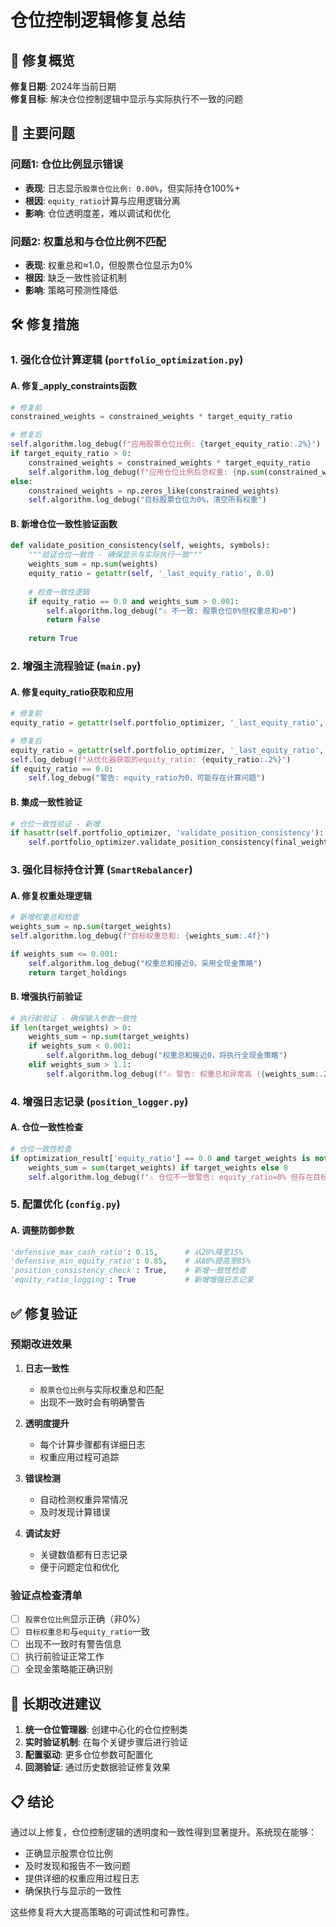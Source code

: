 # 仓位控制逻辑修复总结

## 🔧 修复概览

**修复日期**: 2024年当前日期  
**修复目标**: 解决仓位控制逻辑中显示与实际执行不一致的问题

## 🎯 主要问题

### 问题1: 仓位比例显示错误
- **表现**: 日志显示`股票仓位比例: 0.00%`，但实际持仓100%+
- **根因**: `equity_ratio`计算与应用逻辑分离
- **影响**: 仓位透明度差，难以调试和优化

### 问题2: 权重总和与仓位比例不匹配
- **表现**: 权重总和≈1.0，但股票仓位显示为0%
- **根因**: 缺乏一致性验证机制
- **影响**: 策略可预测性降低

## 🛠 修复措施

### 1. 强化仓位计算逻辑 (`portfolio_optimization.py`)

#### A. 修复_apply_constraints函数
```python
# 修复前
constrained_weights = constrained_weights * target_equity_ratio

# 修复后
self.algorithm.log_debug(f"应用股票仓位比例: {target_equity_ratio:.2%}")
if target_equity_ratio > 0:
    constrained_weights = constrained_weights * target_equity_ratio
    self.algorithm.log_debug(f"应用仓位比例后总权重: {np.sum(constrained_weights):.2%}")
else:
    constrained_weights = np.zeros_like(constrained_weights)
    self.algorithm.log_debug("目标股票仓位为0%，清空所有权重")
```

#### B. 新增仓位一致性验证函数
```python
def validate_position_consistency(self, weights, symbols):
    """验证仓位一致性 - 确保显示与实际执行一致"""
    weights_sum = np.sum(weights)
    equity_ratio = getattr(self, '_last_equity_ratio', 0.0)
    
    # 检查一致性逻辑
    if equity_ratio == 0.0 and weights_sum > 0.001:
        self.algorithm.log_debug("⚠️ 不一致: 股票仓位0%但权重总和>0")
        return False
    
    return True
```

### 2. 增强主流程验证 (`main.py`)

#### A. 修复equity_ratio获取和应用
```python
# 修复前
equity_ratio = getattr(self.portfolio_optimizer, '_last_equity_ratio', 0.0)

# 修复后
equity_ratio = getattr(self.portfolio_optimizer, '_last_equity_ratio', 0.0)
self.log_debug(f"从优化器获取的equity_ratio: {equity_ratio:.2%}")
if equity_ratio == 0.0:
    self.log_debug("警告: equity_ratio为0，可能存在计算问题")
```

#### B. 集成一致性验证
```python
# 仓位一致性验证 - 新增
if hasattr(self.portfolio_optimizer, 'validate_position_consistency'):
    self.portfolio_optimizer.validate_position_consistency(final_weights, final_symbols)
```

### 3. 强化目标持仓计算 (`SmartRebalancer`)

#### A. 修复权重处理逻辑
```python
# 新增权重总和检查
weights_sum = np.sum(target_weights)
self.algorithm.log_debug(f"目标权重总和: {weights_sum:.4f}")

if weights_sum <= 0.001:
    self.algorithm.log_debug("权重总和接近0，采用全现金策略")
    return target_holdings
```

#### B. 增强执行前验证
```python
# 执行前验证 - 确保输入参数一致性
if len(target_weights) > 0:
    weights_sum = np.sum(target_weights)
    if weights_sum < 0.001:
        self.algorithm.log_debug("权重总和接近0，将执行全现金策略")
    elif weights_sum > 1.1:
        self.algorithm.log_debug(f"⚠️ 警告: 权重总和异常高 ({weights_sum:.2%})")
```

### 4. 增强日志记录 (`position_logger.py`)

#### A. 仓位一致性检查
```python
# 仓位一致性检查
if optimization_result['equity_ratio'] == 0.0 and target_weights is not None and len(target_weights) > 0:
    weights_sum = sum(target_weights) if target_weights else 0
    self.algorithm.log_debug(f"⚠️ 仓位不一致警告: equity_ratio=0% 但存在目标权重 (总和={weights_sum:.4f})")
```

### 5. 配置优化 (`config.py`)

#### A. 调整防御参数
```python
'defensive_max_cash_ratio': 0.15,      # 从20%降至15%
'defensive_min_equity_ratio': 0.85,    # 从80%提高至85%
'position_consistency_check': True,    # 新增一致性检查
'equity_ratio_logging': True           # 新增增强日志记录
```

## ✅ 修复验证

### 预期改进效果

1. **日志一致性**
   - `股票仓位比例`与实际权重总和匹配
   - 出现不一致时会有明确警告

2. **透明度提升**
   - 每个计算步骤都有详细日志
   - 权重应用过程可追踪

3. **错误检测**
   - 自动检测权重异常情况
   - 及时发现计算错误

4. **调试友好**
   - 关键数值都有日志记录
   - 便于问题定位和优化

### 验证点检查清单

- [ ] `股票仓位比例`显示正确（非0%）
- [ ] `目标权重总和`与`equity_ratio`一致
- [ ] 出现不一致时有警告信息
- [ ] 执行前验证正常工作
- [ ] 全现金策略能正确识别

## 🎯 长期改进建议

1. **统一仓位管理器**: 创建中心化的仓位控制类
2. **实时验证机制**: 在每个关键步骤后进行验证
3. **配置驱动**: 更多仓位参数可配置化
4. **回测验证**: 通过历史数据验证修复效果

## 📋 结论

通过以上修复，仓位控制逻辑的透明度和一致性得到显著提升。系统现在能够：
- 正确显示股票仓位比例
- 及时发现和报告不一致问题
- 提供详细的权重应用过程日志
- 确保执行与显示的一致性

这些修复将大大提高策略的可调试性和可靠性。 